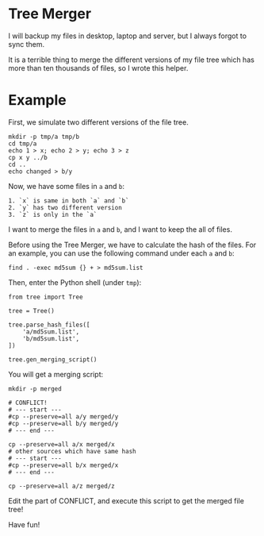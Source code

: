# Tree Merger

I will backup my files in desktop, laptop and server, but I always forgot to sync them.

It is a terrible thing to merge the different versions of my file tree which has more than ten thousands of files, so I wrote this helper.

# Example

First, we simulate two different versions of the file tree.

    mkdir -p tmp/a tmp/b
    cd tmp/a
    echo 1 > x; echo 2 > y; echo 3 > z
    cp x y ../b
    cd ..
    echo changed > b/y

Now, we have some files in `a` and `b`:

    1. `x` is same in both `a` and `b`
    2. `y` has two different version
    3. `z` is only in the `a`

I want to merge the files in `a` and `b`, and I want to keep the all of files.

Before using the Tree Merger, we have to calculate the hash of the files. For an example, you can use the following command under each `a` and `b`:

    find . -exec md5sum {} + > md5sum.list

Then, enter the Python shell (under `tmp`):

    from tree import Tree

    tree = Tree()

    tree.parse_hash_files([
        'a/md5sum.list',
        'b/md5sum.list',
    ])

    tree.gen_merging_script()

You will get a merging script:

    mkdir -p merged

    # CONFLICT!
    # --- start ---
    #cp --preserve=all a/y merged/y
    #cp --preserve=all b/y merged/y
    # --- end ---

    cp --preserve=all a/x merged/x
    # other sources which have same hash
    # --- start ---
    #cp --preserve=all b/x merged/x
    # --- end ---

    cp --preserve=all a/z merged/z

Edit the part of CONFLICT, and execute this script to get the merged file tree!

Have fun!





    
